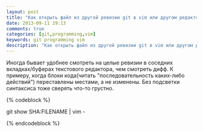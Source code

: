 ```yaml
---
layout: post
title: "Как открыть файл из другой ревизии git в vim или другом редакторе"
date: 2013-09-11 19:13
comments: true
categories: [git,programming,vim]
keywords: git programming vim
description: "Как открыть файл из другой ревизии git в vim или другом редакторе"
---
```

Иногда бывает удобнее смотреть на целые ревизии в соседних вкладках/буферах текстового редактора, чем смотреть дифф. К примеру, когда блоки кода(читать "последовательность каких-либо действий") переставлены местами, а не изменены. Без подсветки синтаксиса тоже сверять что-то грустно.

{% codeblock %}

git show SHA:FILENAME | vim -

{% endcodeblock %}